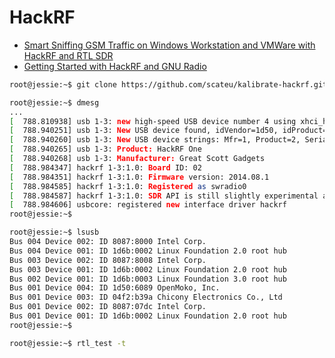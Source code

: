# HackRF

- [Smart Sniffing GSM Traffic on Windows Workstation and VMWare with HackRF and RTL SDR](http://www.instructables.com/id/SMART-SNIFFING-GSM-TRAFFIC-ON-WINDOWS-WORKSTATION-/?ALLSTEPS)
- [Getting Started with HackRF and GNU Radio](https://github.com/mossmann/hackrf/wiki/Getting-Started-with-HackRF-and-GNU-Radio)

```sh
root@jessie:~$ git clone https://github.com/scateu/kalibrate-hackrf.git
```

```sh
root@jessie:~$ dmesg
...
[  788.810938] usb 1-3: new high-speed USB device number 4 using xhci_hcd
[  788.940251] usb 1-3: New USB device found, idVendor=1d50, idProduct=6089
[  788.940260] usb 1-3: New USB device strings: Mfr=1, Product=2, SerialNumber=0
[  788.940265] usb 1-3: Product: HackRF One
[  788.940268] usb 1-3: Manufacturer: Great Scott Gadgets
[  788.984347] hackrf 1-3:1.0: Board ID: 02
[  788.984351] hackrf 1-3:1.0: Firmware version: 2014.08.1
[  788.984585] hackrf 1-3:1.0: Registered as swradio0
[  788.984587] hackrf 1-3:1.0: SDR API is still slightly experimental and functionality changes may follow
[  788.984606] usbcore: registered new interface driver hackrf
root@jessie:~$ 
```

```sh
root@jessie:~$ lsusb
Bus 004 Device 002: ID 8087:8000 Intel Corp. 
Bus 004 Device 001: ID 1d6b:0002 Linux Foundation 2.0 root hub
Bus 003 Device 002: ID 8087:8008 Intel Corp. 
Bus 003 Device 001: ID 1d6b:0002 Linux Foundation 2.0 root hub
Bus 002 Device 001: ID 1d6b:0003 Linux Foundation 3.0 root hub
Bus 001 Device 004: ID 1d50:6089 OpenMoko, Inc. 
Bus 001 Device 003: ID 04f2:b39a Chicony Electronics Co., Ltd 
Bus 001 Device 002: ID 8087:07dc Intel Corp. 
Bus 001 Device 001: ID 1d6b:0002 Linux Foundation 2.0 root hub
root@jessie:~$  
```

```sh
root@jessie:~$ rtl_test -t
```
